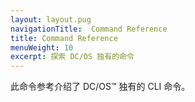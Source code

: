 ```yaml
---
layout: layout.pug
navigationTitle:  Command Reference
title: Command Reference
menuWeight: 10
excerpt: 探索 DC/OS 独有的命令
---
```


此命令参考介绍了 DC/OS&trade; 独有的 CLI 命令。
